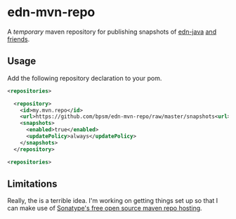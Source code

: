 # edn-mvn-repo

A *temporary* maven repository for publishing snapshots of [edn-java](http://github.com/bpsm/edn-java) [and](http://github.com/bpsm/edn-java-guava) [friends](http://github.com/bpsm/edn-java-joda).

## Usage

Add the following repository declaration to your pom.

```xml
<repositories>

  <repository>
    <id>my.mvn.repo</id>
    <url>https://github.com/bpsm/edn-mvn-repo/raw/master/snapshots<url>
    <snapshots>
      <enabled>true</enabled>
      <updatePolicy>always</updatePolicy>
    </snapshots>
  </repository>

<repositories>
```

## Limitations

Really, the is a terrible idea. I'm working on getting things set up so that I can make use of [Sonatype's free open source maven repo hosting](https://docs.sonatype.org/display/Repository/Sonatype+OSS+Maven+Repository+Usage+Guide). 

